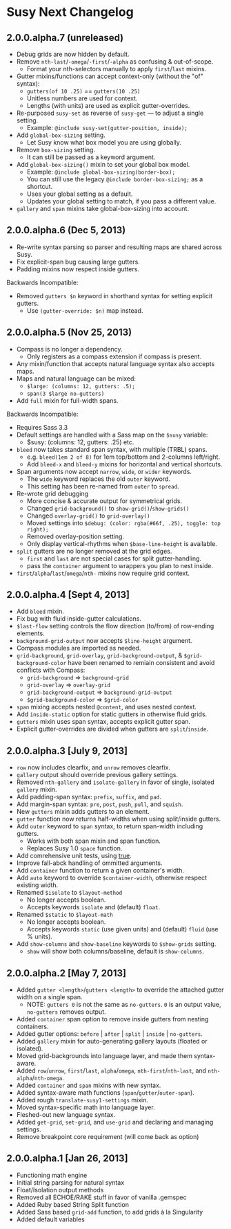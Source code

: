 Susy Next Changelog
===================

2.0.0.alpha.7 (unreleased)
--------------------------

* Debug grids are now hidden by default.
* Remove `nth-last`/`-omega`/`-first`/`-alpha` as confusing & out-of-scope.
  - Format your nth-selectors manually to apply `first`/`last` mixins.
* Gutter mixins/functions can accept context-only (without the "of" syntax):
  - `gutters(of 10 .25)` == `gutters(10 .25)`
  - Unitless numbers are used for context.
  - Lengths (with units) are used as explicit gutter-overrides.
* Re-purposed `susy-set` as reverse of `susy-get` — to adjust a single setting.
  - Example: `@include susy-set(gutter-position, inside);`
* Add `global-box-sizing` setting.
  - Let Susy know what box model you are using globally.
* Remove `box-sizing` setting.
  - It can still be passed as a keyword argument.
* Add `global-box-sizing()` mixin to set your global box model.
  - Example: `@include global-box-sizing(border-box);`
  - You can still use the legacy `@include border-box-sizing;` as a shortcut.
  - Uses your global setting as a default.
  - Updates your global setting to match, if you pass a different value.
* `gallery` and `span` mixins take global-box-sizing into account.

2.0.0.alpha.6 (Dec 5, 2013)
---------------------------

* Re-write syntax parsing so parser and resulting maps are shared across Susy.
* Fix explicit-span bug causing large gutters.
* Padding mixins now respect inside gutters.

Backwards Incompatible:

* Removed `gutters $n` keyword in shorthand syntax for setting explicit gutters.
  - Use `(gutter-override: $n)` map instead.

2.0.0.alpha.5 (Nov 25, 2013)
----------------------------

* Compass is no longer a dependency.
  - Only registers as a compass extension if compass is present.
* Any mixin/function that accepts natural language syntax also accepts maps.
* Maps and natural language can be mixed:
  - `$large: (columns: 12, gutters: .5);`
  - `span(3 $large no-gutters)`
* Add `full` mixin for full-width spans.

Backwards Incompatible:

* Requires Sass 3.3
* Default settings are handled with a Sass map on the `$susy` variable:
  - $susy: (columns: 12, gutters: .25) etc.
* `bleed` now takes standard span syntax, with multiple (TRBL) spans.
  - e.g. `bleed(1em 2 of 8)` for 1em top/bottom and 2-columns left/right.
  - Add `bleed-x` and `bleed-y` mixins for horizontal and vertical shortcuts.
* Span arguments now accept `narrow`, `wide`, or `wider` keywords.
  - The `wide` keyword replaces the old `outer` keyword.
  - This setting has been re-named from `outer` to `spread`.
* Re-wrote grid debugging
  - More concise & accurate output for symmetrical grids.
  - Changed `grid-background()` to `show-grid()`/`show-grids()`
  - Changed `overlay-grid()` to `grid-overlay()`
  - Moved settings into `$debug: (color: rgba(#66f, .25), toggle: top right);`
  - Removed overlay-position setting.
  - Only display vertical-rhythms when `$base-line-height` is available.
* `split` gutters are no longer removed at the grid edges.
  - `first` and `last` are not special cases for split gutter-handling.
  - pass the `container` argument to wrappers you plan to nest inside.
* `first`/`alpha`/`last`/`omega`/`nth-` mixins now require grid context.

2.0.0.alpha.4 [Sept 4, 2013]
----------------------------

* Add `bleed` mixin.
* Fix bug with fluid inside-gutter calculations.
* `$last-flow` setting controls the flow direction (to/from) of row-ending elements.
* `background-grid-output` now accepts `$line-height` argument.
* Compass modules are imported as needed.
* `grid-background`, `grid-overlay`, `grid-background-output`, & `$grid-background-color`
  have been renamed to remiain consistent and avoid conflicts with Compass:
  - `grid-background` => `background-grid`
  - `grid-overlay` => `overlay-grid`
  - `grid-background-output` => `background-grid-output`
  - `$grid-background-color` => `$grid-color`
* `span` mixing accepts nested `@content`, and uses nested context.
* Add `inside-static` option for static gutters in otherwise fluid grids.
* `gutters` mixin uses span syntax, accepts explicit gutter span.
* Explicit gutter-overrides are divided when gutters are `split`/`inside`.

2.0.0.alpha.3 [July 9, 2013]
----------------------------

* `row` now includes clearfix, and `unrow` removes clearfix.
* `gallery` output should override previous gallery settings.
* Removed `nth-gallery` and `isolate-gallery` in favor of single, isolated `gallery` mixin.
* Add padding-span syntax: `prefix`, `suffix`, and `pad`.
* Add margin-span syntax: `pre`, `post`, `push`, `pull`, and `squish`.
* New `gutters` mixin adds gutters to an element.
* `gutter` function now returns half-widths when using split/inside gutters.
* Add `outer` keyword to `span` syntax, to return span-width including gutters.
  - Works with both span mixin and span function.
  - Replaces Susy 1.0 `space` function.
* Add comrehensive unit tests, using [true](http://eric.andmeyer.com/true/).
* Improve fall-abck handling of ommitted arguments.
* Add `container` function to return a given container's width.
* Add `auto` keyword to override `$container-width`, otherwise respect existing width.
* Renamed `$isolate` to `$layout-method`
  - No longer accepts boolean.
  - Accepts keywords `isolate` and (default) `float`.
* Renamed `$static` to `$layout-math`
  - No longer accepts boolean.
  - Accepts keywords `static` (use given units) and (default) `fluid` (use % units).
* Add `show-columns` and `show-baseline` keywords to `$show-grids` setting.
  - `show` will show both columns/baseline, default is `show-columns`.

2.0.0.alpha.2 [May 7, 2013]
---------------------------

* Added `gutter <length>`/`gutters <length>` to override the attached gutter width on a single span.
  - NOTE: `gutters 0` is not the same as `no-gutters`. `0` is an output value, `no-gutters` removes output.
* Added `container` span option to remove inside gutters from nesting containers.
* Added gutter options: `before` | `after` | `split` | `inside` | `no-gutters`.
* Added `gallery` mixin for auto-generating gallery layouts (floated or isolated).
* Moved grid-backgrounds into language layer, and made them syntax-aware.
* Added `row`/`unrow`, `first`/`last`, `alpha`/`omega`, `nth-first`/`nth-last`, and `nth-alpha`/`nth-omega`.
* Added `container` and `span` mixins with new syntax.
* Added syntax-aware math functions (`span`/`gutter`/`outer-span`).
* Added rough `translate-susy1-settings` mixin.
* Moved syntax-specific math into language layer.
* Fleshed-out new language syntax.
* Added `get-grid`, `set-grid`, and `use-grid` and declaring and managing settings.
* Remove breakpoint core requirement (will come back as option)

2.0.0.alpha.1 [Jan 26, 2013]
----------------------------

* Functioning math engine
* Initial string parsing for natural syntax
* Float/Isolation output methods
* Removed all ECHOE/RAKE stuff in favor of vanilla .gemspec
* Added Ruby based String Split function
* Added Sass based `grid-add` function, to add grids à la Singularity
* Added default variables
